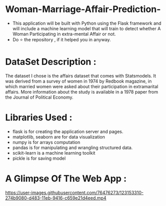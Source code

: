 # Woman-Marriage-Affair-Prediction-

 * This application will be built with Python using the Flask framework and will include a machine learning model that will train to detect whether A Woman Participating in extra-mental Affair or not.
 * Do ⭐ the repository , if it helped you in anyway.

# DataSet Description :

The dataset I chose is the affairs dataset that comes with Statsmodels. It was derived from a survey of women in 1974 by Redbook magazine, in which married women were asked about their participation in extramarital affairs. More information about the study is available in a 1978 paper from the Journal of Political Economy.

# Libraries Used : 

 * flask is for creating the application server and pages.
 * matplotlib, seaborn are for data visualization
 * numpy is for arrays computation
 * pandas is for manipulating and wrangling structured data.
 * scikit-learn is a machine learning toolkit
 * pickle is for saving model

# A Glimpse Of The Web App :


https://user-images.githubusercontent.com/76476273/123153310-274b9080-d483-11eb-9416-c659e21d4eed.mp4

